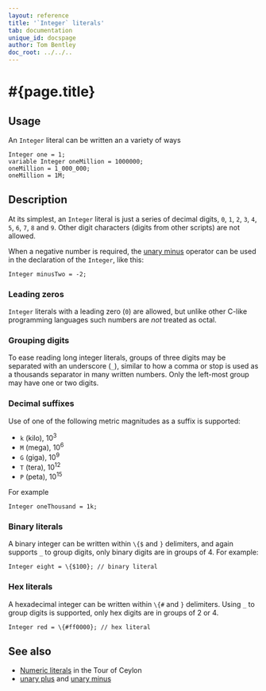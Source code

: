 ```yaml
---
layout: reference
title: '`Integer` literals'
tab: documentation
unique_id: docspage
author: Tom Bentley
doc_root: ../../..
---
```


# #{page.title}

## Usage 

An `Integer` literal can be written an a variety of ways

<!-- cat: void m() { -->
    Integer one = 1;
    variable Integer oneMillion = 1000000;
    oneMillion = 1_000_000;
    oneMillion = 1M;
<!-- cat: } -->

## Description

At its simplest, an `Integer` literal is just a series of decimal digits, 
`0`, `1`, `2`, `3`, `4`, `5`, `6`, `7`, `8` and `9`. Other digit characters 
(digits from other scripts) are not allowed.

When a negative number 
is required, the [unary minus](../../operator/unary_minus) operator can be used 
in the  declaration of the `Integer`, like this:

    Integer minusTwo = -2;

### Leading zeros

`Integer` literals with a leading zero (`0`) are allowed, but unlike other 
C-like programming languages such numbers are *not* treated as octal. 

### Grouping digits

To ease reading long integer literals, groups of three digits may be separated 
with an underscore (`_`), similar to how a comma or stop is used as a thousands
separator in many written numbers. Only the left-most group may have one or 
two digits.

### Decimal suffixes

Use of one of the following metric magnitudes as a suffix is supported:

* `k` (kilo), 10<sup>3</sup>
* `M` (mega), 10<sup>6</sup>
* `G` (giga), 10<sup>9</sup>
* `T` (tera), 10<sup>12</sup>
* `P` (peta), 10<sup>15</sup>

For example

    Integer oneThousand = 1k;
    
### Binary literals <!-- m5 -->

A binary integer can be written within `\{$` and `}` delimiters, and again 
supports `_` to group digits, only binary digits are in groups of 4. 
For example:

    Integer eight = \{$100}; // binary literal

### Hex literals <!-- m5 -->

A hexadecimal integer can be written within `\{#` and `}` delimiters. Using
`_` to group digits is supported, only hex digits are in groups of 2 or 4.

    Integer red = \{#ff0000}; // hex literal

## See also

* [Numeric literals](#{page.doc_root}/tour/language-module/#numeric_literals) 
  in the Tour of Ceylon 
* [unary plus](../../operator/unary_plus) and [unary minus](#{page.doc_root}/reference/operator/unary_minus)

